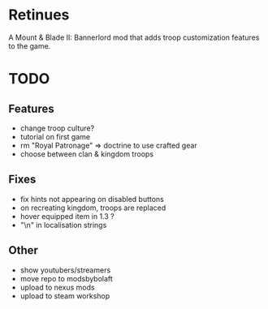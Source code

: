 # Retinues

A Mount & Blade II: Bannerlord mod that adds troop customization features to the game.

# TODO

## Features

- change troop culture?
- tutorial on first game
- rm "Royal Patronage" => doctrine to use crafted gear
- choose between clan & kingdom troops

## Fixes

- fix hints not appearing on disabled buttons
- on recreating kingdom, troops are replaced
- hover equipped item in 1.3 ?
- "\n" in localisation strings

## Other

- show youtubers/streamers
- move repo to modsbybolaft
- upload to nexus mods
- upload to steam workshop